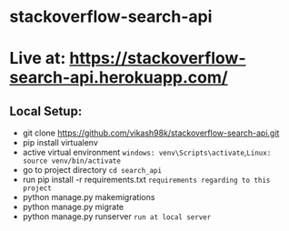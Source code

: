# stackoverflow-search-api
# Live at: https://stackoverflow-search-api.herokuapp.com/

## Local Setup:
* git clone https://github.com/vikash98k/stackoverflow-search-api.git
* pip install virtualenv
* active virtual environment `windows: venv\Scripts\activate`,`Linux: source venv/bin/activate`
* go to project directory `cd search_api`
* run pip install -r requirements.txt `requirements regarding to this project`
* python manage.py makemigrations
* python manage.py migrate
* python manage.py runserver `run at local server`
